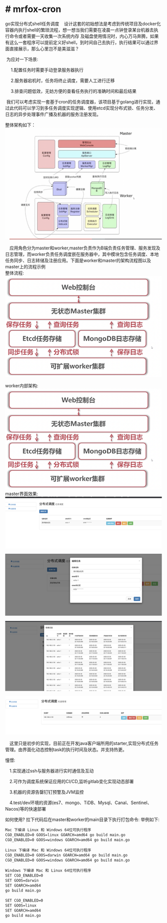 # # mrfox-cron
go实现分布式shell任务调度
   &nbsp;&nbsp; 设计这套的初始想法是考虑到传统项目及docker化容器内执行shell的繁琐流程，想一想当我们需要在凌晨一点钟登录某台机器去执行命令或者需要一天收集一次系统内存
及磁盘使用情况时，内心万马奔腾，如果有这么一套程序可以提前定义好shell，到时间自己去执行，执行结果可以通过界面直接展示，那么心里岂不是美滋滋？

&nbsp;为应对一下场景:  

&emsp; 1.配置任务时需要手动登录服务器执行  

&emsp; 2.服务器宕机时，任务将终止调度，需要人工进行迁移  

&emsp;  3.排查问题低效，无妨方便的查看任务执行的准确时间和最后结果  

&nbsp;我们可以考虑实现一套基于cron的任务调度器，该项目基于golang进行实现，通过此代码可以学习到多任务调度实现逻辑、使用etcd实现分布式锁、任务分发、日志的异步处理事件广播及机器的服务注册发现。  

整体架构如下：
![image](https://github.com/sunteng412/mrfox-cron/blob/master/file/WX20200330-220838@2x.png)

&emsp;应用角色分为master和worker,master负责作为B端负责任务管理、服务发现及日志管理，而worker负责任务调度嵌在服务器中，其中模块包含任务调度、本地任务同步、日志转储及注册应用。下面是worker和master的架构流程图以及master上的流程示例  
整体流程:
![image](https://github.com/sunteng412/mrfox-cron/blob/master/file/WX20200330-223251@2x.png)  

worker内部架构:  
![image](https://github.com/sunteng412/mrfox-cron/blob/master/file/WX20200330-223251@2x.png)  
master界面效果:  
![image](https://github.com/sunteng412/mrfox-cron/blob/master/file/WX20200330-221803@2x.png)  

![image](https://github.com/sunteng412/mrfox-cron/blob/master/file/WX20200330-221823@2x.png)  

![image](https://github.com/sunteng412/mrfox-cron/blob/master/file/WX20200330-221838@2x.png)  

![image](https://github.com/sunteng412/mrfox-cron/blob/master/file/WX20200330-221853@2x.png)  


&emsp;这里只是初步的实现，目前正在开发java客户端所用的starter,实现分布式任务管理。由界面化动态控制task的执行时间及状态。并支持热更。

憧憬:  

&emsp;1.实现通过ssh与服务器进行实时通信及互动  

&emsp;2.可作为调度系统保证应用的CI/CD,监听gitlab变化实现动态部署  

&emsp;3.机器的资源告罄钉钉预警及JVM监控  

&emsp;4.test/dev环境的资源(es7、mongo、TiDB、Mysql、Canal、Sentinel、Nacos)等的快速部署  



如何使用?
拉下代码后在master和worker的main目录下执行打包命令:
举例如下:

```
Mac 下编译 Linux 和 Windows 64位可执行程序
CGO_ENABLED=0 GOOS=linux GOARCH=amd64 go build main.go
CGO_ENABLED=0 GOOS=windows GOARCH=amd64 go build main.go

Linux 下编译 Mac 和 Windows 64位可执行程序
CGO_ENABLED=0 GOOS=darwin GOARCH=amd64 go build main.go
CGO_ENABLED=0 GOOS=windows GOARCH=amd64 go build main.go

Windows 下编译 Mac 和 Linux 64位可执行程序
SET CGO_ENABLED=0
SET GOOS=darwin
SET GOARCH=amd64
go build main.go
 
SET CGO_ENABLED=0
SET GOOS=linux
SET GOARCH=amd64
go build main.go
```

